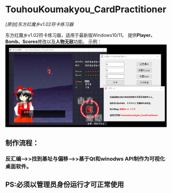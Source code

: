 # TouhouKoumakyou_CardPractitioner

*[原创]东方红魔乡v1.02符卡练习器*

东方红魔乡v1.02符卡练习器，适用于最新版Windows10/11。
提供**Player、Bomb、Scores**修改以及**人物无敌**功能。
示例：
![运行示例](/src/example.png)
## 制作流程：
### 反汇编-->>找到基址与偏移-->>基于Qt和winodws API制作为可视化桌面软件。

## PS:必须以管理员身份运行才可正常使用
